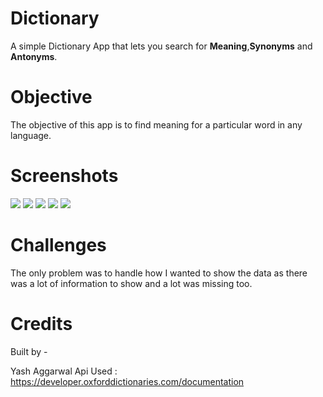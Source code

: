 # Dictionary

A simple Dictionary App that lets you search for **Meaning**,**Synonyms** and **Antonyms**.

# Objective

The objective of this app is to find meaning for a particular word in any language.

# Screenshots
![](https://i.imgur.com/E9YaPNi.png)
![](https://i.imgur.com/AkyQoNW.png)
![](https://i.imgur.com/u96yR8I.png)
![](https://i.imgur.com/4F3Gu1I.png)
![](https://i.imgur.com/8YduKAs.png)

# Challenges

The only problem was to handle how I wanted to show the data as there was a lot of information to show and a lot was missing too.

# Credits

Built by -

Yash Aggarwal
Api Used : https://developer.oxforddictionaries.com/documentation

